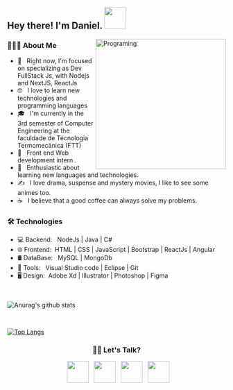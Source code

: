 <h2> Hey there! I'm Daniel. <img src="https://github.com/souvikguria98/souvikguria98/blob/master/Hi.gif" width="50"></h2>
<img align="right" alt="Programing" src="https://user-images.githubusercontent.com/64164438/101847277-a3a70380-3b31-11eb-815a-a78db5837de8.png" width="300"/>

<h3> 👨🏻‍💻 About Me </h3>

- 🔭 &nbsp; Right now, I'm focused on specializing as Dev FullStack Js, with Nodejs and NextJS, ReactJs
- 🤓 &nbsp; I love to learn new technologies and programming languages
- 🎓 &nbsp; I'm currently in the 3rd semester of Computer Engineering at the faculdade de Técnologia Termomecânica (FTT)
- 💼 &nbsp; Front end Web development intern .
- 🌱 &nbsp; Enthusiastic about learning new languages and technologies.
- ✍️ &nbsp; I love drama, suspense and mystery movies, I like to see some animes too.
- ☕ &nbsp; I believe that a good coffee can always solve my problems. 


<h3>🛠 Technologies</h3>

- 💻 Backend: &nbsp; NodeJs | Java | C#  
- 🌐 Frontend:&nbsp; HTML | CSS | JavaScript | Bootstrap | ReactJs | Angular
- 🛢 DataBase: &nbsp; MySQL | MongoDb
- 🔧 Tools: &nbsp;   Visual Studio code | Eclipse | Git
- 🖥 Design:&nbsp; Adobe Xd | Illustrator | Photoshop | Figma 

<br>


![Anurag's github stats](https://github-readme-stats.vercel.app/api?username=DaniFTT&show_icons=true&theme=radical)

<br>

[![Top Langs](https://github-readme-stats.vercel.app/api/top-langs/?username=DaniFTT&layout=compact&text_color=daf7dc&bg_color=151515)](https://github.com/devSouvik/github-readme-stats)



<h3 align="center"> 🤝🏻 Let's Talk? </h3>

<p align="center">
&nbsp; <a href="https://twitter.com/Cocacapitalista" target="_blank" rel="noopener noreferrer"><img src="https://img.icons8.com/plasticine/100/000000/twitter.png" width="50" /></a>  
&nbsp; <a href="https://www.instagram.com/exaustoeacabado/?hl=pt-br" target="_blank" rel="noopener noreferrer"><img src="https://img.icons8.com/plasticine/100/000000/instagram-new.png" width="50" /></a>  
&nbsp; <a href="https://www.linkedin.com/in/daniel-santos-73119418a/" target="_blank" rel="noopener noreferrer"><img src="https://img.icons8.com/plasticine/100/000000/linkedin.png" width="50" /></a>
&nbsp; <a href="mailto:daniel.s.6140@gmail.com" target="_blank" rel="noopener noreferrer"><img src="https://img.icons8.com/plasticine/100/000000/gmail.png"  width="50" /></a>
</p>
